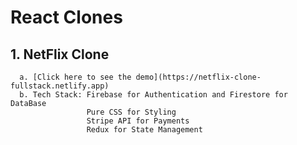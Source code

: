 # React Clones  

## 1. NetFlix Clone  
      a. [Click here to see the demo](https://netflix-clone-fullstack.netlify.app)
      b. Tech Stack: Firebase for Authentication and Firestore for DataBase
                     Pure CSS for Styling
                     Stripe API for Payments
                     Redux for State Management















